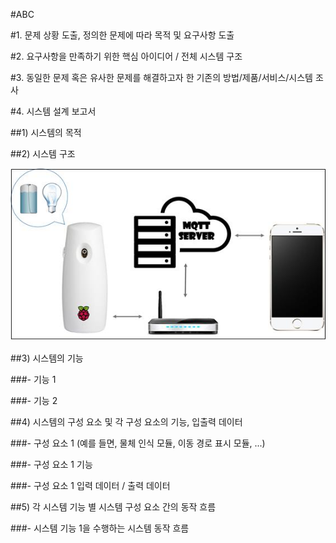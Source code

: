 
#ABC


#1. 문제 상황 도출, 정의한 문제에 따라 목적 및 요구사항 도출

 
#2. 요구사항을 만족하기 위한 핵심 아이디어 / 전체 시스템 구조
 

#3. 동일한 문제 혹은 유사한 문제를 해결하고자 한 기존의 방법/제품/서비스/시스템 조사


#4. 시스템 설계 보고서


##1) 시스템의 목적

 

##2) 시스템 구조

 ![img](./img/noname01.jpg)

##3) 시스템의 기능
	
###- 기능 1

###- 기능 2

 

##4) 시스템의 구성 요소 및 각 구성 요소의 기능, 입출력 데이터

###- 구성 요소 1 (예를 들면, 물체 인식 모듈, 이동 경로 표시 모듈, ...)

###- 구성 요소 1 기능

###- 구성 요소 1 입력 데이터 / 출력 데이터

 
##5) 각 시스템 기능 별 시스템 구성 요소 간의 동작 흐름

###- 시스템 기능 1을 수행하는 시스템 동작 흐름

 


